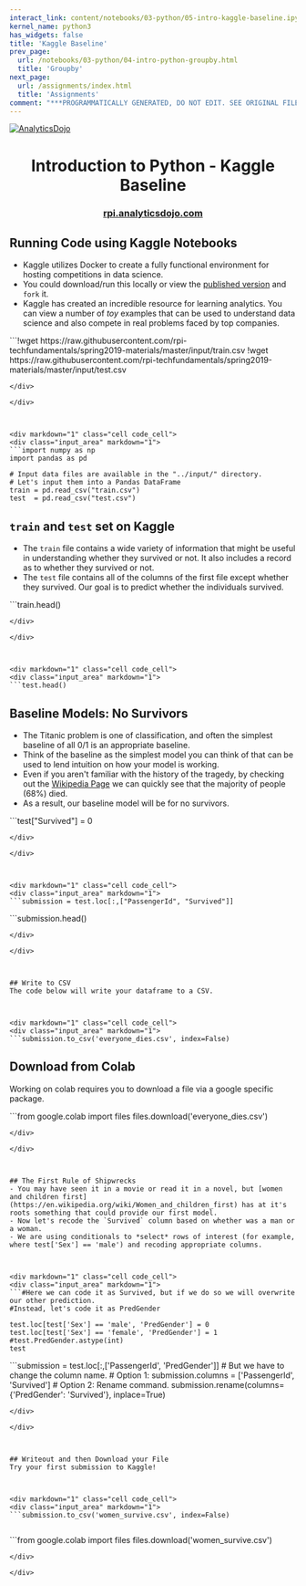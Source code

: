 ```yaml
---
interact_link: content/notebooks/03-python/05-intro-kaggle-baseline.ipynb
kernel_name: python3
has_widgets: false
title: 'Kaggle Baseline'
prev_page:
  url: /notebooks/03-python/04-intro-python-groupby.html
  title: 'Groupby'
next_page:
  url: /assignments/index.html
  title: 'Assignments'
comment: "***PROGRAMMATICALLY GENERATED, DO NOT EDIT. SEE ORIGINAL FILES IN /content***"
---
```



[![AnalyticsDojo](https://github.com/rpi-techfundamentals/spring2019-materials/blob/master/fig/final-logo.png?raw=1)](http://rpi.analyticsdojo.com)
<center><h1>Introduction to Python - Kaggle Baseline</h1></center>
<center><h3><a href = 'http://rpi.analyticsdojo.com'>rpi.analyticsdojo.com</a></h3></center>






## Running Code using Kaggle Notebooks
- Kaggle utilizes Docker to create a fully functional environment for hosting competitions in data science.
- You could download/run this locally or view the [published version](https://www.kaggle.com/analyticsdojo/titanic-baseline-models-analyticsdojo-python/editnb) and `fork` it. 
- Kaggle has created an incredible resource for learning analytics.  You can view a number of *toy* examples that can be used to understand data science and also compete in real problems faced by top companies. 



<div markdown="1" class="cell code_cell">
<div class="input_area" markdown="1">
```!wget https://raw.githubusercontent.com/rpi-techfundamentals/spring2019-materials/master/input/train.csv
!wget https://raw.githubusercontent.com/rpi-techfundamentals/spring2019-materials/master/input/test.csv

```
</div>

</div>



<div markdown="1" class="cell code_cell">
<div class="input_area" markdown="1">
```import numpy as np 
import pandas as pd 

# Input data files are available in the "../input/" directory.
# Let's input them into a Pandas DataFrame
train = pd.read_csv("train.csv")
test  = pd.read_csv("test.csv")

```
</div>

</div>



## `train` and `test` set on Kaggle
- The `train` file contains a wide variety of information that might be useful in understanding whether they survived or not. It also includes a record as to whether they survived or not.
- The `test` file contains all of the columns of the first file except whether they survived. Our goal is to predict whether the individuals survived.



<div markdown="1" class="cell code_cell">
<div class="input_area" markdown="1">
```train.head()

```
</div>

</div>



<div markdown="1" class="cell code_cell">
<div class="input_area" markdown="1">
```test.head()

```
</div>

</div>



## Baseline Models: No Survivors
- The Titanic problem is one of classification, and often the simplest baseline of all 0/1 is an appropriate baseline.
- Think of the baseline as the simplest model you can think of that can be used to lend intuition on how your model is working. 
- Even if you aren't familiar with the history of the tragedy, by checking out the [Wikipedia Page](https://en.wikipedia.org/wiki/RMS_Titanic) we can quickly see that the majority of people (68%) died.
- As a result, our baseline model will be for no survivors.



<div markdown="1" class="cell code_cell">
<div class="input_area" markdown="1">
```test["Survived"] = 0

```
</div>

</div>



<div markdown="1" class="cell code_cell">
<div class="input_area" markdown="1">
```submission = test.loc[:,["PassengerId", "Survived"]]

```
</div>

</div>



<div markdown="1" class="cell code_cell">
<div class="input_area" markdown="1">
```submission.head()

```
</div>

</div>



## Write to CSV
The code below will write your dataframe to a CSV. 



<div markdown="1" class="cell code_cell">
<div class="input_area" markdown="1">
```submission.to_csv('everyone_dies.csv', index=False)

```
</div>

</div>



## Download from Colab
Working on colab requires you to download a file via a google specific package.  



<div markdown="1" class="cell code_cell">
<div class="input_area" markdown="1">
```from google.colab import files
files.download('everyone_dies.csv')

```
</div>

</div>



## The First Rule of Shipwrecks
- You may have seen it in a movie or read it in a novel, but [women and children first](https://en.wikipedia.org/wiki/Women_and_children_first) has at it's roots something that could provide our first model.
- Now let's recode the `Survived` column based on whether was a man or a woman.  
- We are using conditionals to *select* rows of interest (for example, where test['Sex'] == 'male') and recoding appropriate columns.



<div markdown="1" class="cell code_cell">
<div class="input_area" markdown="1">
```#Here we can code it as Survived, but if we do so we will overwrite our other prediction. 
#Instead, let's code it as PredGender

test.loc[test['Sex'] == 'male', 'PredGender'] = 0
test.loc[test['Sex'] == 'female', 'PredGender'] = 1
#test.PredGender.astype(int)
test

```
</div>

</div>



<div markdown="1" class="cell code_cell">
<div class="input_area" markdown="1">
```submission = test.loc[:,['PassengerId', 'PredGender']]
# But we have to change the column name.
# Option 1: submission.columns = ['PassengerId', 'Survived']
# Option 2: Rename command.
submission.rename(columns={'PredGender': 'Survived'}, inplace=True)

```
</div>

</div>



## Writeout and then Download your File
Try your first submission to Kaggle!



<div markdown="1" class="cell code_cell">
<div class="input_area" markdown="1">
```submission.to_csv('women_survive.csv', index=False)


```
</div>

</div>



<div markdown="1" class="cell code_cell">
<div class="input_area" markdown="1">
```from google.colab import files
files.download('women_survive.csv')

```
</div>

</div>

